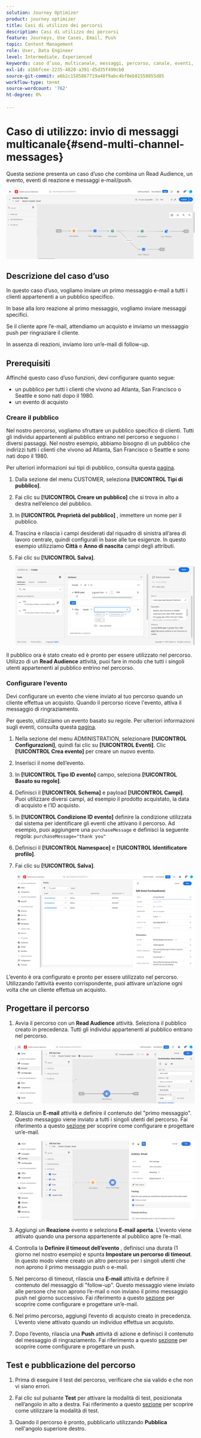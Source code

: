 ```yaml
---
solution: Journey Optimizer
product: journey optimizer
title: Casi di utilizzo dei percorsi
description: Casi di utilizzo dei percorsi
feature: Journeys, Use Cases, Email, Push
topic: Content Management
role: User, Data Engineer
level: Intermediate, Experienced
keywords: caso d’uso, multicanale, messaggi, percorso, canale, eventi, push
exl-id: a1bbfcee-2235-4820-a391-d5d35f499cb0
source-git-commit: a6b2c1585867719a48f9abc4bf0eb81558855d85
workflow-type: tm+mt
source-wordcount: '762'
ht-degree: 0%

---
```


# Caso di utilizzo: invio di messaggi multicanale{#send-multi-channel-messages}

Questa sezione presenta un caso d’uso che combina un Read Audience, un evento, eventi di reazione e messaggi e-mail/push.

![](assets/jo-uc1.png)

## Descrizione del caso d’uso

In questo caso d’uso, vogliamo inviare un primo messaggio e-mail a tutti i clienti appartenenti a un pubblico specifico.

In base alla loro reazione al primo messaggio, vogliamo inviare messaggi specifici.

Se il cliente apre l’e-mail, attendiamo un acquisto e inviamo un messaggio push per ringraziare il cliente.

In assenza di reazioni, inviamo loro un’e-mail di follow-up.

## Prerequisiti

Affinché questo caso d’uso funzioni, devi configurare quanto segue:

* un pubblico per tutti i clienti che vivono ad Atlanta, San Francisco o Seattle e sono nati dopo il 1980.
* un evento di acquisto

### Creare il pubblico

Nel nostro percorso, vogliamo sfruttare un pubblico specifico di clienti. Tutti gli individui appartenenti al pubblico entrano nel percorso e seguono i diversi passaggi. Nel nostro esempio, abbiamo bisogno di un pubblico che indirizzi tutti i clienti che vivono ad Atlanta, San Francisco o Seattle e sono nati dopo il 1980.

Per ulteriori informazioni sui tipi di pubblico, consulta questa [pagina](../audience/about-audiences.md).

1. Dalla sezione del menu CUSTOMER, seleziona **[!UICONTROL Tipi di pubblico]**.

1. Fai clic su **[!UICONTROL Creare un pubblico]** che si trova in alto a destra nell’elenco del pubblico.

1. In **[!UICONTROL Proprietà del pubblico]** , immettere un nome per il pubblico.

1. Trascina e rilascia i campi desiderati dal riquadro di sinistra all’area di lavoro centrale, quindi configurali in base alle tue esigenze. In questo esempio utilizziamo **Città** e **Anno di nascita** campi degli attributi.

1. Fai clic su **[!UICONTROL Salva]**.

   ![](assets/add-attributes.png)

Il pubblico ora è stato creato ed è pronto per essere utilizzato nel percorso. Utilizzo di un **Read Audience** attività, puoi fare in modo che tutti i singoli utenti appartenenti al pubblico entrino nel percorso.

### Configurare l’evento

Devi configurare un evento che viene inviato al tuo percorso quando un cliente effettua un acquisto. Quando il percorso riceve l&#39;evento, attiva il messaggio di ringraziamento.

Per questo, utilizziamo un evento basato su regole. Per ulteriori informazioni sugli eventi, consulta questa [pagina](../event/about-events.md).

1. Nella sezione del menu ADMINISTRATION, selezionare **[!UICONTROL Configurazioni]**, quindi fai clic su **[!UICONTROL Eventi]**. Clic **[!UICONTROL Crea evento]** per creare un nuovo evento.

1. Inserisci il nome dell’evento.

1. In **[!UICONTROL Tipo ID evento]** campo, seleziona **[!UICONTROL Basato su regole]**.

1. Definisci il **[!UICONTROL Schema]** e payload **[!UICONTROL Campi]**. Puoi utilizzare diversi campi, ad esempio il prodotto acquistato, la data di acquisto e l’ID acquisto.

1. In **[!UICONTROL Condizione ID evento]** definire la condizione utilizzata dal sistema per identificare gli eventi che attivano il percorso. Ad esempio, puoi aggiungere una `purchaseMessage` e definisci la seguente regola: `purchaseMessage="thank you"`

1. Definisci il **[!UICONTROL Namespace]** e **[!UICONTROL Identificatore profilo]**.

1. Fai clic su **[!UICONTROL Salva]**.

   ![](assets/jo-uc2.png)

L’evento è ora configurato e pronto per essere utilizzato nel percorso. Utilizzando l’attività evento corrispondente, puoi attivare un’azione ogni volta che un cliente effettua un acquisto.

## Progettare il percorso

1. Avvia il percorso con un **Read Audience** attività. Seleziona il pubblico creato in precedenza. Tutti gli individui appartenenti al pubblico entrano nel percorso.

   ![](assets/jo-uc4.png)

1. Rilascia un **E-mail** attività e definire il contenuto del &quot;primo messaggio&quot;. Questo messaggio viene inviato a tutti i singoli utenti del percorso. Fai riferimento a questo [sezione](../email/create-email.md) per scoprire come configurare e progettare un’e-mail.

   ![](assets/jo-uc5.png)

1. Aggiungi un **Reazione** evento e seleziona **E-mail aperta**. L’evento viene attivato quando una persona appartenente al pubblico apre l’e-mail.

1. Controlla la **Definire il timeout dell’evento** , definisci una durata (1 giorno nel nostro esempio) e spunta **Impostare un percorso di timeout**. In questo modo viene creato un altro percorso per i singoli utenti che non aprono il primo messaggio push o e-mail.

1. Nel percorso di timeout, rilascia una **E-mail** attività e definire il contenuto del messaggio di &quot;follow-up&quot;. Questo messaggio viene inviato alle persone che non aprono l’e-mail o non inviano il primo messaggio push nel giorno successivo. Fai riferimento a questo [sezione](../email/create-email.md) per scoprire come configurare e progettare un’e-mail.

1. Nel primo percorso, aggiungi l’evento di acquisto creato in precedenza. L’evento viene attivato quando un individuo effettua un acquisto.

1. Dopo l’evento, rilascia una **Push** attività di azione e definisci il contenuto del messaggio di ringraziamento. Fai riferimento a questo [sezione](../push/create-push.md) per scoprire come configurare e progettare un push.

## Test e pubblicazione del percorso

1. Prima di eseguire il test del percorso, verificare che sia valido e che non vi siano errori.

1. Fai clic sul pulsante **Test** per attivare la modalità di test, posizionata nell’angolo in alto a destra. Fai riferimento a questo [sezione](testing-the-journey.md) per scoprire come utilizzare la modalità di test.

1. Quando il percorso è pronto, pubblicarlo utilizzando **Pubblica** nell&#39;angolo superiore destro.

